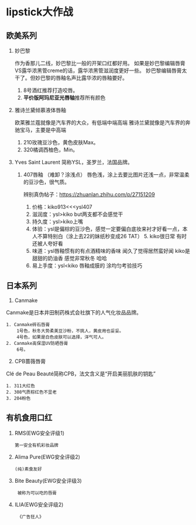 # lipstick大作战

## **欧美系列**
1. 妙巴黎

    作为香那儿二线，妙巴黎比一般的开架口红都好用。
    如果是妙巴黎编辑唇膏VS露华浓黑管creme的话，露华浓黑管滋润度更好一些。
    妙巴黎编辑唇膏太干了。但妙巴黎的唇釉名声比露华浓的唇釉要好。
    
     1. 8号酒红推荐打造咬唇。
     2. **平价版阿玛尼亚光唇轴**推荐所有颜色
2. 雅诗兰黛倾慕液体唇釉

    欧莱雅兰蔻就像是汽车界的大众，有低端中端高端
    雅诗兰黛就像是汽车界的奔驰宝马，主要是中高端

    1. 210玫瑰豆沙色，黄色皮肤Max。
    2. 320橘调西柚色，Min。
3. Yves Saint Laurent
简称YSL，圣罗兰，法国品牌。
	1. 407唇釉 （难卸？涂浅点）
	唇色浅，涂上去要比图片还浅一点，非常温柔的豆沙色，很气质。

		辨别真伪帖子：https://zhuanlan.zhihu.com/p/27151209
		1. 价格：kiko913<<<ysl407 
		2.  滋润度：ysl>kiko but两支都不会感觉干
		3. 持久度：ysl>kiko上嘴
		4. 体验：ysl是偏棕的豆沙色，感觉一定要偏白底妆来衬才好看一点，本人不算特别白（涂上去22的妹纸秒变成26 TAT） 		5. kiko很日常 有时还被人夸好看 
		6. 味道：ysl唇釉惯有的有点酒精味的香味 闻久了觉得居然蛮好闻
		                 kiko是甜甜的奶油香 感觉非常秋冬 哈哈
		7. 易上手度：ysl<kiko 唇釉成膜的 涂均匀考验技巧
	
## **日本系列**
1. Canmake

Canmake是日本井田制药株式会社旗下的人气化妆品品牌。

	1. Canmake砖石唇膏
		1号色，秋冬大势柔美豆沙粉，不挑人，黄皮用也妥妥。
		4号色，如果是白色皮肤可以选择，洋气可人。
	2. Canmake高保湿UV防晒唇膏
		6号。

2. CPB蔷薇唇膏

Clé de Peau Beauté简称CPB，法文含义是“开启美丽肌肤的钥匙”

	1. 311大红色
	2. 308气质棕红色不显老
	3. 204粉色
	
	
## **有机食用口红**
1.  RMS(EWG安全评级1)
        
        第一安全有机彩妆品牌
2.  Alima Pure(EWG安全评级2)
        
        (纯)素食友好
3. Bite Beauty(EWG安全评级3)

        被称为可以吃的唇膏
4. ILIA(EWG安全评级2)

        《广告狂人》	